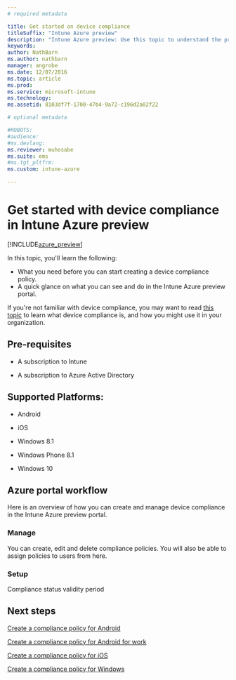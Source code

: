 ```yaml
---
# required metadata

title: Get started on device compliancetitleSuffix: "Intune Azure preview"
description: "Intune Azure preview: Use this topic to understand the prerequisites you need to create compliance policies in Microsoft Intune"
keywords:
author: NathBarnms.author: nathbarnmanager: angrobe
ms.date: 12/07/2016
ms.topic: article
ms.prod:
ms.service: microsoft-intune
ms.technology:
ms.assetid: 8103df7f-1700-47b4-9a72-c196d2a02f22

# optional metadata

#ROBOTS:
#audience:
#ms.devlang:
ms.reviewer: muhosabe
ms.suite: ems
#ms.tgt_pltfrm:
ms.custom: intune-azure

---
```


# Get started with device compliance in Intune Azure preview


[!INCLUDE[azure_preview](../includes/azure_preview.md)]

In this topic, you'll learn the following: 

- What you need before you can start creating a device compliance policy.
- A quick glance on what you can see and do in the Intune Azure preview portal. 

If you're not familiar with device compliance, you may want to read [this topic](https://docs.microsoft.com/intune-azure/set-device-compliance/what-is-device-compliance) to learn what device compliance is, and how you might use it in your organization.

##  Pre-requisites

-   A subscription to Intune

-   A subscription to Azure Active Directory

##  Supported Platforms:

-   Android

-   iOS

-   Windows 8.1

-   Windows Phone 8.1

-   Windows 10

##  Azure portal workflow

Here is an overview of how you can create and manage device compliance in the Intune Azure preview portal.

<!---### Overview

When you choose the **Set device compliance** workload, the blade opens with an  **Overview** section that displays a summary view of your compliance policies that you have created and the status of the devices they have been applied to. If you
don’t have any policies configured yet, the overview will just include the various reports but with no data.--->

### Manage

You can create, edit and delete compliance policies. You will also be able to assign policies to users from here.

<!---### Monitor

This section is a detailed view of what you see in the **Overview**. A list of all the reports are displayed in this section and you can interactively drill down through each of these reports.--->

### Setup

Compliance status validity period

##  Next steps
[Create a compliance policy for Android](create-a-compliance-policy-for-android.md)

[Create a compliance policy for Android for work](create-a-compliance-policy-for-android-for-work.md)

[Create a compliance policy for iOS](create-a-compliance-policy-for-ios.md)

[Create a compliance policy for Windows](create-a-compliance-policy-for-windows.md)
